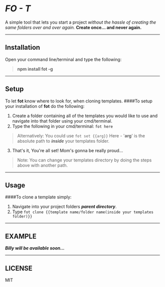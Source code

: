 ***FO - T***
======
A simple tool that lets you start a project *without the hassle of creating the same folders over and over again.* **Create once... and never again.**

---

**Installation**
------------

Open your command line/terminal and type the following:
>**npm install fot -g**

---


**Setup**
-----

To let **fot** know where to look for, when cloning templates.
####To setup your installation of **fot** do the following:

1. Create a folder containing all of the templates you would like to use and navigate into that folder using your cmd/terminal.
2. Type the following in your cmd/terminal:  `fot here`
>Alternatively: You could use `fot set {{arg}}`
>Here - '**arg**' is the absolute path to ***inside*** your templates folder.

3. That's it, You're all set! Mom's gonna be really proud...

>Note: You can change your templates directory by doing the steps above with another path.

---

**Usage**
-----

####To clone a template simply:
1. Navigate into your project folders ***parent directory***.
2. Type `fot clone {{template name/folder name(inside your templates folder)}}`

---

**EXAMPLE**
------------------
***Billy will be available soon...***

---

**LICENSE**
-------
MIT
